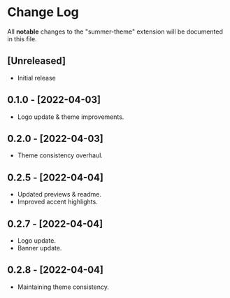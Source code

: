 # Change Log

All **notable** changes to the "summer-theme" extension will be documented in this file.

## [Unreleased]

- Initial release

## 0.1.0 - [2022-04-03]

- Logo update & theme improvements.

## 0.2.0 - [2022-04-03]

- Theme consistency overhaul.

## 0.2.5 - [2022-04-04]

- Updated previews & readme.
- Improved accent highlights.

## 0.2.7 - [2022-04-04]

- Logo update.
- Banner update.

## 0.2.8 - [2022-04-04]

- Maintaining theme consistency.

